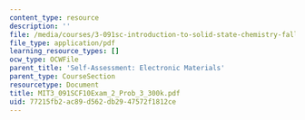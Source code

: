 ```yaml
---
content_type: resource
description: ''
file: /media/courses/3-091sc-introduction-to-solid-state-chemistry-fall-2010/77215fb2ac89d562db2947572f1812ce_MIT3_091SCF10Exam_2_Prob_3_300k.pdf
file_type: application/pdf
learning_resource_types: []
ocw_type: OCWFile
parent_title: 'Self-Assessment: Electronic Materials'
parent_type: CourseSection
resourcetype: Document
title: MIT3_091SCF10Exam_2_Prob_3_300k.pdf
uid: 77215fb2-ac89-d562-db29-47572f1812ce
---
```

